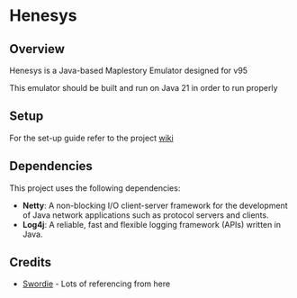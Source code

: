 # Henesys

## Overview
  Henesys is a Java-based Maplestory Emulator designed for v95

  This emulator should be built and run on Java 21 in order to run properly


## Setup

For the set-up guide refer to the project [wiki](https://github.com/Descended/Henesys/wiki/Setup)


## Dependencies

This project uses the following dependencies:

- **Netty**: A non-blocking I/O client-server framework for the development of Java network applications such as protocol servers and clients.
- **Log4j**: A reliable, fast and flexible logging framework (APIs) written in Java.


## Credits
* [Swordie](https://bitbucket.org/swordiemen/swordie/src/master/) - Lots of referencing from here
